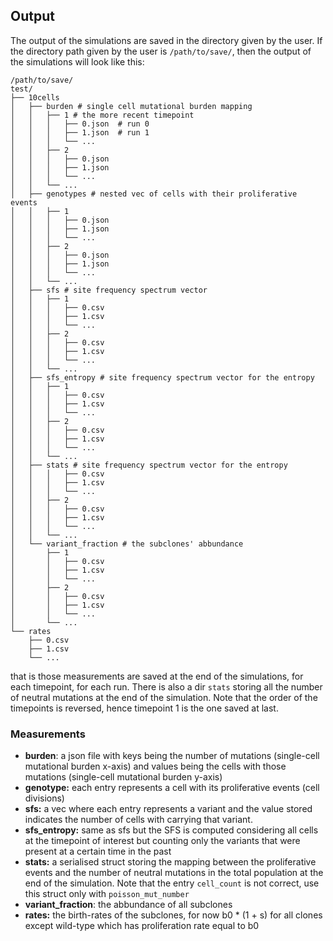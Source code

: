 ## Output
The output of the simulations are saved in the directory given by the user.
If the directory path given by the user is `/path/to/save/`, then the output of the simulations will look like this:
```$ tree /path/to/save/
/path/to/save/
test/
├── 10cells
│   ├── burden # single cell mutational burden mapping
│   │   ├── 1 # the more recent timepoint
│   │   │   ├── 0.json  # run 0
│   │   │   ├── 1.json  # run 1
│   │   │   └── ...
│   │   ├── 2
│   │   │   ├── 0.json
│   │   │   ├── 1.json
│   │   │   └── ...
│   │   └── ...
│   ├── genotypes # nested vec of cells with their proliferative events
│   │   ├── 1
│   │   │   ├── 0.json
│   │   │   ├── 1.json
│   │   │   └── ...
│   │   ├── 2
│   │   │   ├── 0.json
│   │   │   ├── 1.json
│   │   │   └── ...
│   │   └── ...
│   ├── sfs # site frequency spectrum vector
│   │   ├── 1
│   │   │   ├── 0.csv
│   │   │   ├── 1.csv
│   │   │   └── ...
│   │   ├── 2
│   │   │   ├── 0.csv
│   │   │   ├── 1.csv
│   │   │   └── ...
│   │   └── ...
│   ├── sfs_entropy # site frequency spectrum vector for the entropy
│   │   ├── 1
│   │   │   ├── 0.csv
│   │   │   ├── 1.csv
│   │   │   └── ...
│   │   ├── 2
│   │   │   ├── 0.csv
│   │   │   ├── 1.csv
│   │   │   └── ...
│   │   └── ...
│   ├── stats # site frequency spectrum vector for the entropy
│   │   │   ├── 0.csv
│   │   │   ├── 1.csv
│   │   │   └── ...
│   │   ├── 2
│   │   │   ├── 0.csv
│   │   │   ├── 1.csv
│   │   │   └── ...
│   │   └── ...
│   └── variant_fraction # the subclones' abbundance
│       ├── 1
│       │   ├── 0.csv
│       │   ├── 1.csv
│       │   └── ...
│       ├── 2
│       │   ├── 0.csv
│       │   ├── 1.csv
│       │   └── ...
│       └── ...
└── rates
    ├── 0.csv
    ├── 1.csv
    └── ...
```
that is those measurements are saved at the end of the simulations, for each timepoint, for each run.
There is also a dir `stats` storing all the number of neutral mutations at the end of the simulation.
Note that the order of the timepoints is reversed, hence timepoint 1 is the one saved at last.

### Measurements
- **burden**: a json file with keys being the number of mutations (single-cell mutational burden x-axis) and values being the cells with those mutations (single-cell mutational burden y-axis)
- **genotype:** each entry represents a cell with its proliferative events (cell divisions)
- **sfs:** a vec where each entry represents a variant and the value stored indicates the number of cells with carrying that variant.
- **sfs_entropy:** same as sfs but the SFS is computed considering all cells at the timepoint of interest but counting only the variants that were present at a certain time in the past
- **stats:** a serialised struct storing the mapping between the proliferative events and the number of neutral mutations in the total population at the end of the simulation. Note that the entry `cell_count` is not correct, use this struct only with `poisson_mut_number`
- **variant_fraction**: the abbundance of all subclones
- **rates:** the birth-rates of the subclones, for now b0 * (1 + s) for all clones except wild-type which has proliferation rate equal to b0

